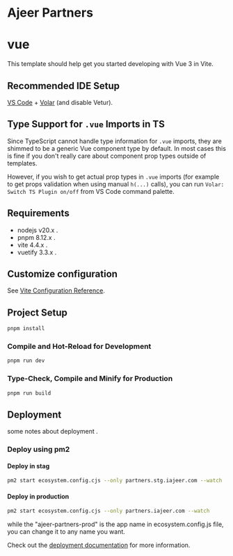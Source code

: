 # Ajeer Partners

# vue

This template should help get you started developing with Vue 3 in Vite.

## Recommended IDE Setup

[VS Code](https://code.visualstudio.com/) + [Volar](https://marketplace.visualstudio.com/items?itemName=johnsoncodehk.volar) (and disable Vetur).

## Type Support for `.vue` Imports in TS

Since TypeScript cannot handle type information for `.vue` imports, they are shimmed to be a generic Vue component type by default. In most cases this is fine if you don't really care about component prop types outside of templates.

However, if you wish to get actual prop types in `.vue` imports (for example to get props validation when using manual `h(...)` calls), you can run `Volar: Switch TS Plugin on/off` from VS Code command palette.

## Requirements

* nodejs v20.x .
* pnpm 8.12.x .
* vite 4.4.x .
* vuetify 3.3.x .


## Customize configuration

See [Vite Configuration Reference](https://vitejs.dev/config/).

## Project Setup

```sh
pnpm install
```

### Compile and Hot-Reload for Development

```sh
pnpm run dev
```

### Type-Check, Compile and Minify for Production

```sh
pnpm run build
```

## Deployment

some notes about deployment .

### Deploy using pm2

#### Deploy in stag
```sh
pm2 start ecosystem.config.cjs --only partners.stg.iajeer.com --watch
```

#### Deploy in production
```sh
pm2 start ecosystem.config.cjs --only partners.iajeer.com --watch
```

while the "ajeer-partners-prod" is the app name in ecosystem.config.js file, you can change it to any name you want.


Check out the [deployment documentation](https://nuxt.com/docs/getting-started/deployment) for more information.
